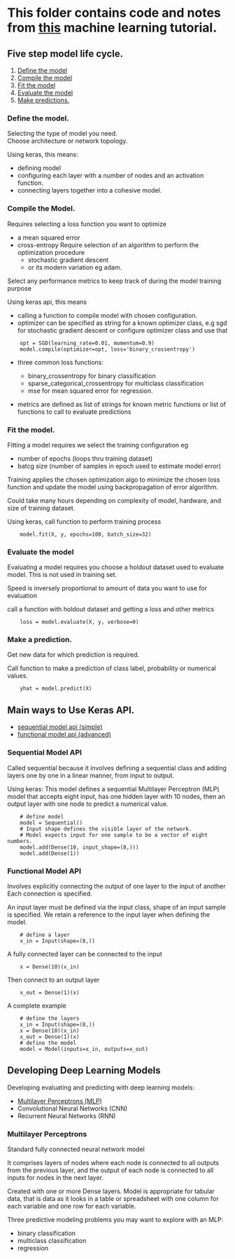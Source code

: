 # This folder contains code and notes from [this](https://machinelearningmastery.com/tensorflow-tutorial-deep-learning-with-tf-keras/) machine learning tutorial.

## Five step model life cycle.
1. [Define the model](#define-the-model)
2. [Compile the model](#compile-the-model)
3. [Fit the model](#fit-the-model)
4. [Evaluate the model](#evaluate-the-model)
5. [Make predictions.](#make-a-prediction)

### Define the model.
Selecting the type of model you need.<br>
Choose architecture or network topology.

Using keras, this means:<br>
- defining model
- configuring each layer with a number of nodes and an activation function.
- connecting layers together into a cohesive model.

### Compile the Model.
Requires selecting a loss function you want to optimize
- a mean squared error
- cross-entropy
Require selection of an algorithm to perform the optimization procedure
    - stochastic gradient descent
    - or its modern variation eg adam.

Select any performance metrics to keep track of during the model training purpose

Using keras api, this means
- calling a function to compile model with chosen configuration.
- optimizer can be specified as string for a known optimizer class, e.g sgd for stochastic gradient descent or configure optimizer class and use that
```
    opt = SGD(learning_rate=0.01, momentum=0.9)
    model.compile(optimizer=opt, loss='binary_crossentropy')
```

- three common loss functions:
    - binary_crossentropy for binary classification
    - sparse_categorical_crossentropy for multiclass classification
    - mse for mean squared error for regression.

- metrics are defined as list of strings for known metric functions or list of functions to call to evaluate predictions

### Fit the model.
Fitting a model requires we select the training configuration eg 
- number of epochs (loops thru training dataset)
- batcg size (number of samples in epoch used to estimate model error)

Training applies the chosen optimization algo to minimize the chosen loss function and update the model using backpropagation of error algorithm.

 Could take many hours depending on complexity of model, hardware, and size of training dataset.


Using keras, call function to perform training process
```
    model.fit(X, y, epochs=100, batch_size=32)
```

### Evaluate the model
Evaluating a model requires you choose a holdout dataset used 
 to evaluate model. This is not used in training set.

Speed is inversely proportional to amount of data you want 
 to use for evaluation

call a function with holdout dataset and getting a loss and other metrics
```
    loss = model.evaluate(X, y, verbose=0)
```

### Make a prediction.
Get new data for which prediction is required.

Call function to make a prediction of class label, probability or numerical values.
```
    yhat = model.predict(X)        
```

## Main ways to Use Keras API.
- [sequential model api (simple)](#sequential-model-api)
- [functional model api (advanced)](#functional-model-api)

### Sequential Model API
Called sequential because it involves defining a sequential class and adding layers
 one by one in a linear manner, from input to output.

Using keras:
This model defines a sequential Multilayer Perceptron (MLP) model that accepts eight input, has one hidden layer with 10 nodes, then an output layer with one node to predict a numerical value.

```
    # define model
    model = Sequential()
    # Input shape defines the visible layer of the network.
    # Model expects input for one sample to be a vector of eight numbers.
    model.add(Dense(10, input_shape=(8,)))
    model.add(Dense(1))
```

### Functional Model API
Involves explicitly connecting the output of one layer to the input of another
Each connection is specified.

An input layer must be defined via the input class, shape of an input sample is specified. We retain a reference to the input layer when defining the model.
 
```
    # define a layer
    x_in = Input(shape=(8,))
```

A fully connected layer can be connected to the input 
```
    x = Dense(10)(x_in)
```

Then connect to an output layer
```
    x_out = Dense(1)(x)    
```

A complete example
```
    # define the layers
    x_in = Input(shape=(8,))
    x = Dense(10)(x_in)
    x_out = Dense(1)(x)
    # define the model
    model = Model(inputs=x_in, outputs=x_out)
```


## Developing Deep Learning Models
Developing evaluating and predicting with deep learning models:
 - [Multilayer Perceptrons (MLP)](#multilayer-perceptrons)
 - Convolutional Neural Networks (CNN)
 - Recurrent Neural Networks (RNN)


### Multilayer Perceptrons
Standard fully connected neural network model

It comprises layers of nodes where each node is connected to all outputs from the previous layer, 
 and the output of each node is connected to all inputs for nodes in the next layer.

Created with one or more Dense layers.
Model is appropriate for tabular data, that is data as it looks in a table or spreadsheet with 
 one column for each variable and 
 one row for each variable.

 Three predictive modeling problems you may want to explore with an MLP:
- binary classification
- multiclass classification
- regression
